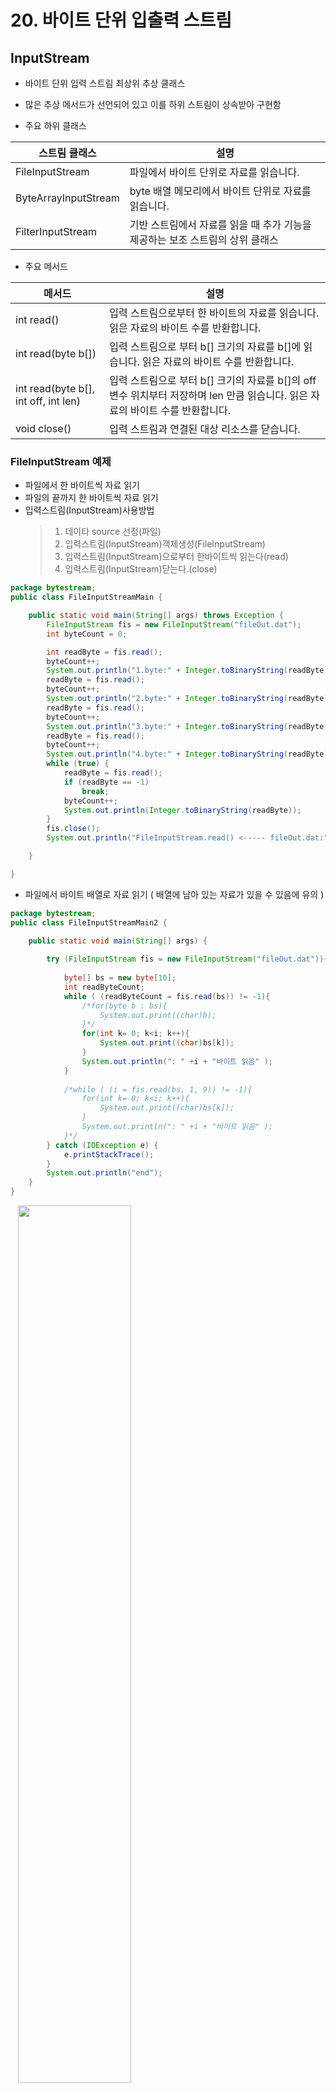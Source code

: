 # 20. 바이트 단위 입출력 스트림

## InputStream 

- 바이트 단위 입력 스트림 최상위 추상 클래스

- 많은 추상 메서드가 선언되어 있고 이를 하위 스트림이 상속받아 구현함

- 주요 하위 클래스

| 스트림 클래스 | 설명 |
| ------ | ------ |
| FileInputStream | 파일에서 바이트 단위로 자료를 읽습니다. |
| ByteArrayInputStream | byte 배열 메모리에서 바이트 단위로 자료를 읽습니다. |
| FilterInputStream | 기반 스트림에서 자료를 읽을 때 추가 기능을 제공하는 보조 스트림의 상위 클래스 |

- 주요 메서드

| 메서드 | 설명 |
| ------ | ------ |
| int read() | 입력 스트림으로부터 한 바이트의 자료를 읽습니다. 읽은 자료의 바이트 수를 반환합니다. |
| int read(byte b[]) | 입력 스트림으로 부터 b[] 크기의 자료를 b[]에 읽습니다. 읽은 자료의 바이트 수를 반환합니다. |
| int read(byte b[], int off, int len) | 입력 스트림으로 부터 b[] 크기의 자료를 b[]의 off변수 위치부터 저장하며 len 만큼 읽습니다. 읽은 자료의 바이트 수를 반환합니다. |
| void close() | 입력 스트림과 연결된 대상 리소스를 닫습니다. |

### FileInputStream 예제

- 파일에서 한 바이트씩 자료 읽기
- 파일의 끝까지 한 바이트씩 자료 읽기
- 입력스트림(InputStream)사용방법
  >1. 데이타 source 선정(파일)
  >2. 입력스트림(InputStream)객체생성(FileInputStream)
  >3. 입력스트림(InputStream)으로부터 한바이트씩  읽는다(read)
  >4. 입력스트림(InputStream)닫는다.(close) 
 

```java
package bytestream;
public class FileInputStreamMain {

	public static void main(String[] args) throws Exception {
		FileInputStream fis = new FileInputStream("fileOut.dat");
		int byteCount = 0;

		int readByte = fis.read();
		byteCount++;
		System.out.println("1.byte:" + Integer.toBinaryString(readByte));
		readByte = fis.read();
		byteCount++;
		System.out.println("2.byte:" + Integer.toBinaryString(readByte));
		readByte = fis.read();
		byteCount++;
		System.out.println("3.byte:" + Integer.toBinaryString(readByte));
		readByte = fis.read();
		byteCount++;
		System.out.println("4.byte:" + Integer.toBinaryString(readByte));
		while (true) {
			readByte = fis.read();
			if (readByte == -1)
				break;
			byteCount++;
			System.out.println(Integer.toBinaryString(readByte));
		}
		fis.close();
		System.out.println("FileInputStream.read() <----- fileOut.dat:" + byteCount + " 바이트읽음");

	}

}

```

- 파일에서 바이트 배열로 자료 읽기 ( 배열에 남아 있는 자료가 있을 수 있음에 유의 )

```java
package bytestream;
public class FileInputStreamMain2 {

	public static void main(String[] args) {
		 		
		try (FileInputStream fis = new FileInputStream("fileOut.dat")){
			
			byte[] bs = new byte[10];
			int readByteCount;
			while ( (readByteCount = fis.read(bs)) != -1){
				/*for(byte b : bs){
					System.out.print((char)b);
				}*/
				for(int k= 0; k<i; k++){
					System.out.print((char)bs[k]);
				}
				System.out.println(": " +i + "바이트 읽음" );
			}
			 
			/*while ( (i = fis.read(bs, 1, 9)) != -1){
				for(int k= 0; k<i; k++){
					System.out.print((char)bs[k]);
				}
				System.out.println(": " +i + "바이트 읽음" );
			}*/
		} catch (IOException e) {
			e.printStackTrace();
		}
		System.out.println("end");
	}
}
```
&nbsp;&nbsp;&nbsp;<img src='image-100.png' width='60%'>

## OutputStream

- 바이트 단위 출력 스트림 최상위 추상 클래스
- 많은 추상 메서드가 선언되어 있고 이를 하위 스트림이 상속받아 구현함
- 주요 하위 클래스

| 스트림 클래스 | 설명 |
| ------ | ------ |
| FileOutputStream | 파일에서 바이트 단위로 자료를 씁니다. |
| ByteArrayOutputStream | byte 배열 메모리에서 바이트 단위로 자료를 씁니다. |
| FilterOutputStream | 기반 스트림에서 자료를 쓸 때 추가 기능을 제공하는 보조 스트림의 상위 클래스 |

- 주요 메서드

| 메서드 | 설명 |
| ------ | ------ |
| int write() | 한 바이트를 출력합니다. |
| int write(byte b[]) | b[] 크기의 자료를 출력합니다. |
| int write(byte b[], int off, int len) | b[] 배열에 있는 자료의 off 위치부터 len 개수만큼 자료를 출력합니다. |
| void flush() | 출력을 위해 잠시 자료가 머무르는 출력 버퍼를 강제로 비워 자료를 출력합니다. |
| void close() | 출력 스트림과 연결된 대상 리소스를 닫습니다. 출력 버퍼가 비워집니다. |


### FileOutputStream 예제

- 파일에 한 바이트씩 쓰기
- 출력스트림(OutputStream)사용방법
  >1. 데이타 목적지(target,destination) 선정(파일)
  >2. 출력스트림(OutputStream)객체생성(FileOutputStream)
  >3. 출력스트림(OutputStream)에 한바이트씩 쓴다(write)
  >4. 출력스트림(OutputStream)닫는다.(close)
  
```java
package bytestream;
public class FileOutputStreamMain {
	public static void main(String[] args) throws Exception{
		FileOutputStream fos=new FileOutputStream("fileOut.dat");
		fos.write(0b00000000000000000000000000000000);
		fos.write(1);
		fos.write(2);
		fos.write(3);
		fos.write(4);
		fos.write(0b00000000000000000000000011111111);
		
		for(int i=0;i<256;i++) {
			fos.write(i);
		}
		fos.close();
		
		System.out.println("FileOutputStream.write()--> fileOut.dat");
		
		
		
	}
}

```
- byte[] 배열에 넣고 배열을 한꺼번에 파일에 쓰기
```java
package bytestream;
import java.io.FileOutputStream;
public class FileOutputStreamMain2 {
	public static void main(String[] args) throws Exception{
		FileOutputStream fos=new FileOutputStream("fileOut2.dat");
		String writeString="byte array date write OutputStream.";
		byte[] writeBytes=writeString.getBytes();
		fos.write(writeBytes,0,writeBytes.length);
		fos.close();
		System.out.println("FileOutputStream2.write()--> fileOut2.dat");
	}
}
```


### flush() 와 close() 메서드

- 출력 버퍼를 비울때 flush() 메서드를 사용

- close() 메서드 내부에서 flush()가 호출되므로 close()메서드가 호출되면 출력 버퍼가 비워짐


## FileCopyMain
- FileInputStream 과 FileOutputStream을 사용한 파일복사
- 파일로부터 1바이트읽은뒤 다른파일로 한바이트씩 쓴다

```java
package bytestream;

import java.io.FileInputStream;
import java.io.FileOutputStream;

public class FileCopyMain {

	public static void main(String[] args) throws Exception{
		long startTime = System.currentTimeMillis();
				
		FileInputStream fis=new FileInputStream("ChromeSetup.exe");
		FileOutputStream fos=new FileOutputStream("ChromeSetup_copy.exe");
		int byteCount=0;
		int starCount=0;
		while(true) {
			int readByte=fis.read();
			if(readByte==-1)break;
			byteCount++;
			if(byteCount%1024==0) {
				System.out.print("*");
				starCount++;
				if(starCount%50==0) {
					System.out.println();
				}
			}
			fos.write(readByte);
		}
		fis.close();
		fos.close();
		System.out.println();
		System.out.println("FileCopy:"+byteCount+" bytes copy!!");
		long endTime = System.currentTimeMillis();
		long duration = endTime-startTime;
		System.out.println(duration+ " ms...");
	}

}

```
